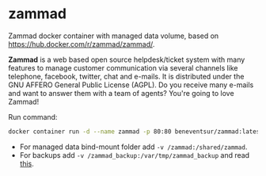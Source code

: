 # zammad
Zammad docker container with managed data volume, based on https://hub.docker.com/r/zammad/zammad/.

**Zammad** is a web based open source helpdesk/ticket system with many features to manage customer communication via several channels like telephone, facebook, twitter, chat and e-mails. It is distributed under the GNU AFFERO General Public License (AGPL). Do you receive many e-mails and want to answer them with a team of agents? You're going to love Zammad!

Run command:
```bash
docker container run -d --name zammad -p 80:80 beneventsur/zammad:latest
```
* For managed data bind-mount folder add ```-v /zammad:/shared/zammad```.
* For backups add ```-v /zammad_backup:/var/tmp/zammad_backup``` and read [this](https://docs.zammad.org/en/latest/appendix/backup-and-restore.html).
